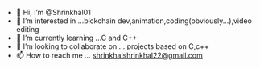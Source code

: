 - 👋 Hi, I’m @Shrinkhal01
- 👀 I’m interested in ...blckchain dev,animation,coding(obviously...),video editing
- 🌱 I’m currently learning ...C and C++
- 💞️ I’m looking to collaborate on ... projects based on C,c++
- 📫 How to reach me ... shrinkhalshrinkhal22@gmail.com

<!---
Shrinkhal01/Shrinkhal01 is a ✨ special ✨ repository because its `README.md` (this file) appears on your GitHub profile.
You can click the Preview link to take a look at your changes.
--->
